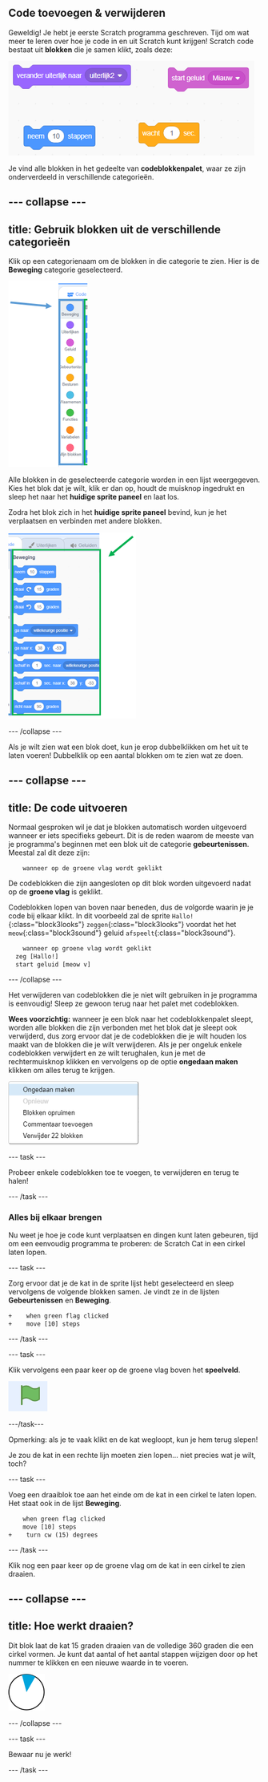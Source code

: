 ## Code toevoegen & verwijderen

Geweldig! Je hebt je eerste Scratch programma geschreven. Tijd om wat meer te leren over hoe je code in en uit Scratch kunt krijgen! Scratch code bestaat uit **blokken** die je samen klikt, zoals deze:

![](images/code1.png)

Je vind alle blokken in het gedeelte van **codeblokkenpalet**, waar ze zijn onderverdeeld in verschillende categorieën.

--- collapse ---
---
title: Gebruik blokken uit de verschillende categorieën
---

Klik op een categorienaam om de blokken in die categorie te zien. Hier is de **Beweging** categorie geselecteerd.

![](images/code2a.png)

Alle blokken in de geselecteerde categorie worden in een lijst weergegeven. Kies het blok dat je wilt, klik er dan op, houdt de muisknop ingedrukt en sleep het naar het **huidige sprite paneel** en laat los.

Zodra het blok zich in het **huidige sprite paneel** bevind, kun je het verplaatsen en verbinden met andere blokken.

![](images/code2b.png)

--- /collapse ---

Als je wilt zien wat een blok doet, kun je erop dubbelklikken om het uit te laten voeren! Dubbelklik op een aantal blokken om te zien wat ze doen.

--- collapse ---
---
title: De code uitvoeren
---

Normaal gesproken wil je dat je blokken automatisch worden uitgevoerd wanneer er iets specifieks gebeurt. Dit is de reden waarom de meeste van je programma's beginnen met een blok uit de categorie **gebeurtenissen**. Meestal zal dit deze zijn:

```blocks3
    wanneer op de groene vlag wordt geklikt
```

De codeblokken die zijn aangesloten op dit blok worden uitgevoerd nadat op de **groene vlag** is geklikt.

Codeblokken lopen van boven naar beneden, dus de volgorde waarin je je code bij elkaar klikt. In dit voorbeeld zal de sprite `Hallo!`{:class="block3looks"} `zeggen`{:class="block3looks"} voordat het het `meow`{:class="block3sound"} geluid `afspeelt`{:class="block3sound"}.


```blocks3
    wanneer op groene vlag wordt geklikt
  zeg [Hallo!]
  start geluid [meow v]
```

--- /collapse ---

Het verwijderen van codeblokken die je niet wilt gebruiken in je programma is eenvoudig! Sleep ze gewoon terug naar het palet met codeblokken.

**Wees voorzichtig:** wanneer je een blok naar het codeblokkenpalet sleept, worden alle blokken die zijn verbonden met het blok dat je sleept ook verwijderd, dus zorg ervoor dat je de codeblokken die je wilt houden los maakt van de blokken die je wilt verwijderen. Als je per ongeluk enkele codeblokken verwijdert en ze wilt terughalen, kun je met de rechtermuisknop klikken en vervolgens op de optie **ongedaan maken** klikken om alles terug te krijgen.

![](images/code6.png)

--- task ---

Probeer enkele codeblokken toe te voegen, te verwijderen en terug te halen!

--- /task ---

### Alles bij elkaar brengen

Nu weet je hoe je code kunt verplaatsen en dingen kunt laten gebeuren, tijd om een eenvoudig programma te proberen: de Scratch Cat in een cirkel laten lopen.

--- task ---

Zorg ervoor dat je de kat in de sprite lijst hebt geselecteerd en sleep vervolgens de volgende blokken samen. Je vindt ze in de lijsten **Gebeurtenissen** en **Beweging**.

```blocks3
+    when green flag clicked
+    move [10] steps
```

--- /task ---

--- task ---

Klik vervolgens een paar keer op de groene vlag boven het **speelveld**.

![](images/code7.png)

---/task---

Opmerking: als je te vaak klikt en de kat wegloopt, kun je hem terug slepen!

Je zou de kat in een rechte lijn moeten zien lopen... niet precies wat je wilt, toch?

--- task ---

Voeg een draaiblok toe aan het einde om de kat in een cirkel te laten lopen. Het staat ook in de lijst **Beweging**.

```blocks3
    when green flag clicked
    move [10] steps
+    turn cw (15) degrees
```

--- /task ---

Klik nog een paar keer op de groene vlag om de kat in een cirkel te zien draaien.

--- collapse ---
---
title: Hoe werkt draaien?
---

Dit blok laat de kat 15 graden draaien van de volledige 360 graden die een cirkel vormen. Je kunt dat aantal of het aantal stappen wijzigen door op het nummer te klikken en een nieuwe waarde in te voeren.

![](images/code9.png)

--- /collapse ---

--- task ---

Bewaar nu je werk!

--- /task ---

